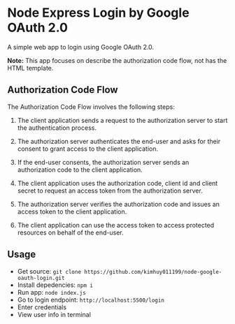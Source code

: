 # Node Express Login by Google OAuth 2.0

A simple web app to login using Google OAuth 2.0.

**Note:** This app focuses on describe the authorization code flow, not has the HTML template.

## Authorization Code Flow

The Authorization Code Flow involves the following steps:

1. The client application sends a request to the authorization server to start the authentication process.

2. The authorization server authenticates the end-user and asks for their consent to grant access to the client application.

3. If the end-user consents, the authorization server sends an authorization code to the client application.

4. The client application uses the authorization code, client id and client secret to request an access token from the authorization server.

5. The authorization server verifies the authorization code and issues an access token to the client application.

6. The client application can use the access token to access protected resources on behalf of the end-user.

## Usage

- Get source: `git clone https://github.com/kimhuy011199/node-google-oauth-login.git`
- Install depedencies: `npm i`
- Run app: `node index.js`
- Go to login endpoint: `http://localhost:5500/login`
- Enter credentials
- View user info in terminal
